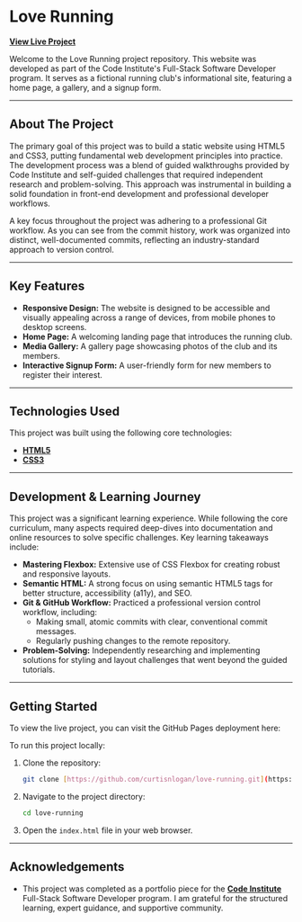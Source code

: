 # Love Running

[**View Live Project**](https://curtisnlogan.github.io/love-running/)

Welcome to the Love Running project repository. This website was developed as part of the Code Institute's Full-Stack Software Developer program. It serves as a fictional running club's informational site, featuring a home page, a gallery, and a signup form.

---

## About The Project

The primary goal of this project was to build a static website using HTML5 and CSS3, putting fundamental web development principles into practice. The development process was a blend of guided walkthroughs provided by Code Institute and self-guided challenges that required independent research and problem-solving. This approach was instrumental in building a solid foundation in front-end development and professional developer workflows.

A key focus throughout the project was adhering to a professional Git workflow. As you can see from the commit history, work was organized into distinct, well-documented commits, reflecting an industry-standard approach to version control.

---

## Key Features

* **Responsive Design:** The website is designed to be accessible and visually appealing across a range of devices, from mobile phones to desktop screens.
* **Home Page:** A welcoming landing page that introduces the running club.
* **Media Gallery:** A gallery page showcasing photos of the club and its members.
* **Interactive Signup Form:** A user-friendly form for new members to register their interest.

---

## Technologies Used

This project was built using the following core technologies:

* [**HTML5**](https://en.wikipedia.org/wiki/HTML5)
* [**CSS3**](https://en.wikipedia.org/wiki/CSS)

---

## Development & Learning Journey

This project was a significant learning experience. While following the core curriculum, many aspects required deep-dives into documentation and online resources to solve specific challenges. Key learning takeaways include:

* **Mastering Flexbox:** Extensive use of CSS Flexbox for creating robust and responsive layouts.
* **Semantic HTML:** A strong focus on using semantic HTML5 tags for better structure, accessibility (a11y), and SEO.
* **Git & GitHub Workflow:** Practiced a professional version control workflow, including:
    * Making small, atomic commits with clear, conventional commit messages.
    * Regularly pushing changes to the remote repository.
* **Problem-Solving:** Independently researching and implementing solutions for styling and layout challenges that went beyond the guided tutorials.

---

## Getting Started

To view the live project, you can visit the GitHub Pages deployment here:

To run this project locally:

1.  Clone the repository:
    ```bash
    git clone [https://github.com/curtisnlogan/love-running.git](https://github.com/curtisnlogan/love-running.git)
    ```
2.  Navigate to the project directory:
    ```bash
    cd love-running
    ```
3.  Open the `index.html` file in your web browser.

---

## Acknowledgements

* This project was completed as a portfolio piece for the [**Code Institute**](https://codeinstitute.net) Full-Stack Software Developer program. I am grateful for the structured learning, expert guidance, and supportive community.
